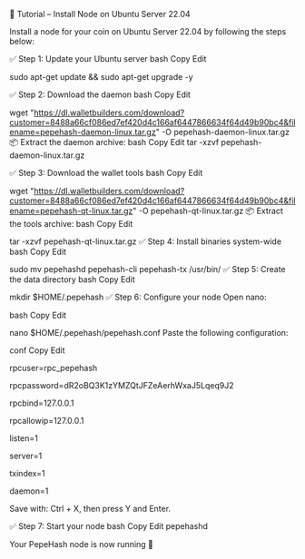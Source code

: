 📘 Tutorial – Install Node on Ubuntu Server 22.04

Install a node for your coin on Ubuntu Server 22.04 by following the steps below:

✅ Step 1: Update your Ubuntu server
bash
Copy
Edit

sudo apt-get update && sudo apt-get upgrade -y

✅ Step 2: Download the daemon
bash
Copy
Edit

wget "https://dl.walletbuilders.com/download?customer=8488a66cf086ed7ef420d4c166af6447866634f64d49b90bc4&filename=pepehash-daemon-linux.tar.gz" -O pepehash-daemon-linux.tar.gz
📦 Extract the daemon archive:
bash
Copy
Edit
tar -xzvf pepehash-daemon-linux.tar.gz

✅ Step 3: Download the wallet tools
bash
Copy
Edit

wget "https://dl.walletbuilders.com/download?customer=8488a66cf086ed7ef420d4c166af6447866634f64d49b90bc4&filename=pepehash-qt-linux.tar.gz" -O pepehash-qt-linux.tar.gz
📦 Extract the tools archive:
bash
Copy
Edit

tar -xzvf pepehash-qt-linux.tar.gz
✅ Step 4: Install binaries system-wide
bash
Copy
Edit

sudo mv pepehashd pepehash-cli pepehash-tx /usr/bin/
✅ Step 5: Create the data directory
bash
Copy
Edit

mkdir $HOME/.pepehash
✅ Step 6: Configure your node
Open nano:

bash
Copy
Edit

nano $HOME/.pepehash/pepehash.conf
Paste the following configuration:

conf
Copy
Edit

rpcuser=rpc_pepehash

rpcpassword=dR2oBQ3K1zYMZQtJFZeAerhWxaJ5Lqeq9J2

rpcbind=127.0.0.1

rpcallowip=127.0.0.1

listen=1

server=1

txindex=1

daemon=1

Save with: Ctrl + X, then press Y and Enter.

✅ Step 7: Start your node
bash
Copy
Edit
pepehashd

Your PepeHash node is now running 🎉


